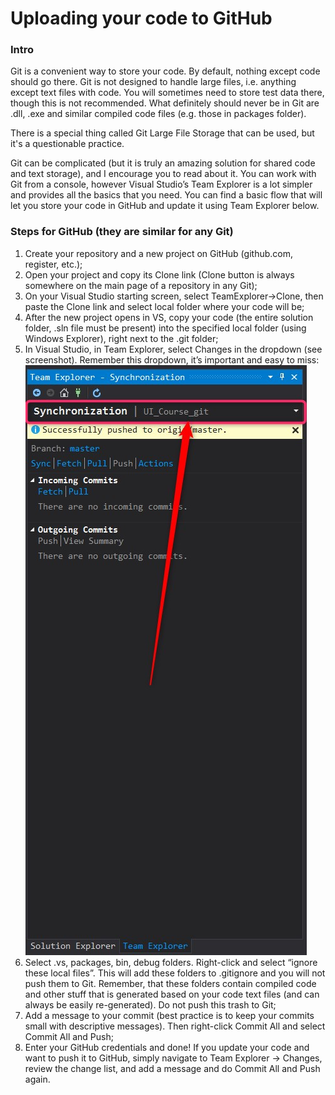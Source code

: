# Uploading your code to GitHub 


### Intro

Git is a convenient way to store your code. By default, nothing except code should go there. 
Git is not designed to handle large files, i.e. anything except text files with code. 
You will sometimes need to store test data there, though this is not recommended. 
What definitely should never be in Git are .dll, .exe and similar compiled code files (e.g. those in packages folder).

There is a special thing called Git Large File Storage that can be used, but it's a questionable practice.

Git can be complicated (but it is truly an amazing solution for shared code and text storage), and I encourage you to read about it. 
You can work with Git from a console, however Visual Studio’s Team Explorer is a lot simpler and provides all the basics that you need.
You can find a basic flow that will let you store your code in GitHub and update it using Team Explorer below.


### Steps for GitHub (they are similar for any Git)

1.	Create your repository and a new project on GitHub (github.com, register, etc.);
2.	Open your project and copy its Clone link (Clone button is always somewhere on the main page of a repository in any Git);
3.	On your Visual Studio starting screen, select TeamExplorer->Clone, then paste the Clone link and select local folder where your code will be;
4.	After the new project opens in VS, copy your code (the entire solution folder, .sln file must be present) into the specified local folder (using Windows Explorer), right next to the .git folder;
5.	In Visual Studio, in Team Explorer, select Changes in the dropdown (see screenshot). Remember this dropdown, it’s important and easy to miss:
![Dropdown](dropdown.jpg)
6.	Select .vs, packages, bin, debug folders. Right-click and select “ignore these local files”. This will add these folders to .gitignore and you will not push them to Git. 
Remember, that these folders contain compiled code and other stuff that is generated based on your code text files (and can always be easily re-generated). Do not push this trash to Git;
7.	Add a message to your commit (best practice is to keep your commits small with descriptive messages). Then right-click Commit All and select Commit All and Push;
8.	Enter your GitHub credentials and done! If you update your code and want to push it to GitHub, simply navigate to Team Explorer -> Changes, review the change list, and add a message and do Commit All and Push again.
